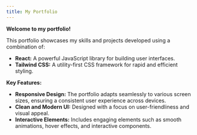 ```yaml
---
title: My Portfolio
---
```


**Welcome to my portfolio!**

This portfolio showcases my skills and projects developed using a combination of:

* **React:** A powerful JavaScript library for building user interfaces.
* **Tailwind CSS:** A utility-first CSS framework for rapid and efficient styling.

**Key Features:**

* **Responsive Design:** The portfolio adapts seamlessly to various screen sizes, ensuring a consistent user experience across devices.
* **Clean and Modern UI:** Designed with a focus on user-friendliness and visual appeal.
* **Interactive Elements:** Includes engaging elements such as smooth animations, hover effects, and interactive components.

